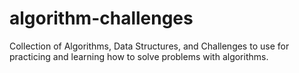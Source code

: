 # algorithm-challenges
Collection of Algorithms, Data Structures, and Challenges to use for practicing and learning how to solve problems with algorithms.
